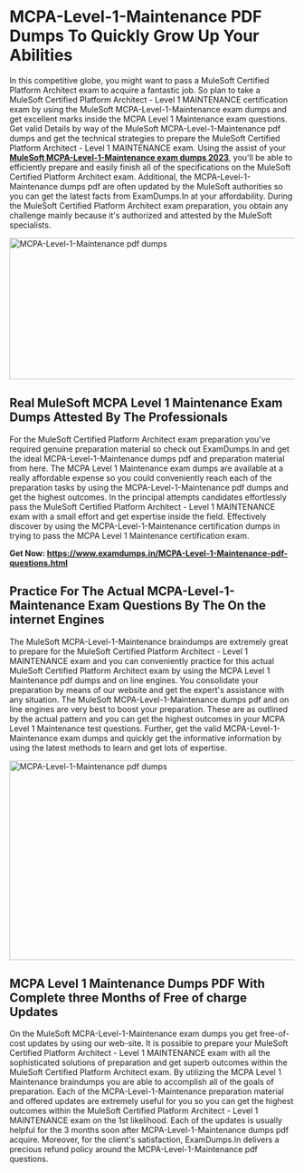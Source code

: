 <h1><strong>MCPA-Level-1-Maintenance PDF Dumps To Quickly Grow Up Your Abilities</strong></h1>
<p>In this competitive globe, you might want to pass a MuleSoft Certified Platform Architect exam to acquire a fantastic job. So plan to take a MuleSoft Certified Platform Architect - Level 1 MAINTENANCE certification exam by using the MuleSoft MCPA-Level-1-Maintenance exam dumps and get excellent marks inside the MCPA Level 1 Maintenance exam questions. Get valid Details by way of the MuleSoft MCPA-Level-1-Maintenance pdf dumps and get the technical strategies to prepare the MuleSoft Certified Platform Architect - Level 1 MAINTENANCE exam. Using the assist of your <strong><a href="https://www.examdumps.in/MCPA-Level-1-Maintenance-pdf-questions.html">MuleSoft MCPA-Level-1-Maintenance exam dumps 2023</a></strong>, you'll be able to efficiently prepare and easily finish all of the specifications on the MuleSoft Certified Platform Architect exam. Additional, the MCPA-Level-1-Maintenance dumps pdf are often updated by the MuleSoft authorities so you can get the latest facts from ExamDumps.In at your affordability. During the MuleSoft Certified Platform Architect exam preparation, you obtain any challenge mainly because it's authorized and attested by the MuleSoft specialists.</p>
<p><img src="https://i.ibb.co/zxJwW90/Copy-of-Online-Classes-Twitter-header-post-Made-with-Poster-My-Wall-1.png" alt="MCPA-Level-1-Maintenance pdf dumps" width="750" height="250" /></p>
<h2><strong>Real MuleSoft MCPA Level 1 Maintenance Exam Dumps Attested By The Professionals</strong></h2>
<p>For the MuleSoft Certified Platform Architect exam preparation you've required genuine preparation material so check out ExamDumps.In and get the ideal MCPA-Level-1-Maintenance dumps pdf and preparation material from here. The MCPA Level 1 Maintenance exam dumps are available at a really affordable expense so you could conveniently reach each of the preparation tasks by using the MCPA-Level-1-Maintenance pdf dumps and get the highest outcomes. In the principal attempts candidates effortlessly pass the MuleSoft Certified Platform Architect - Level 1 MAINTENANCE exam with a small effort and get expertise inside the field. Effectively discover by using the MCPA-Level-1-Maintenance certification dumps in trying to pass the MCPA Level 1 Maintenance certification exam.</p>
<p><strong>Get Now:&nbsp;<a href="https://www.examdumps.in/MCPA-Level-1-Maintenance-pdf-questions.html">https://www.examdumps.in/MCPA-Level-1-Maintenance-pdf-questions.html</a></strong></p>
<h2><strong>Practice For The Actual MCPA-Level-1-Maintenance Exam Questions By The On the internet Engines</strong></h2>
<p>The MuleSoft MCPA-Level-1-Maintenance braindumps are extremely great to prepare for the MuleSoft Certified Platform Architect - Level 1 MAINTENANCE exam and you can conveniently practice for this actual MuleSoft Certified Platform Architect exam by using the MCPA Level 1 Maintenance pdf dumps and on line engines. You consolidate your preparation by means of our website and get the expert's assistance with any situation. The MuleSoft MCPA-Level-1-Maintenance dumps pdf and on line engines are very best to boost your preparation. These are as outlined by the actual pattern and you can get the highest outcomes in your MCPA Level 1 Maintenance test questions. Further, get the valid MCPA-Level-1-Maintenance exam dumps and quickly get the informative information by using the latest methods to learn and get lots of expertise.</p>
<p><a href="https://www.examdumps.in/MCPA-Level-1-Maintenance-pdf-questions.html"><img src="https://i.ibb.co/QkNtdwY/Copy-of-Zoom-Online-Classes-Facebook-Share-Po-Made-with-Poster-My-Wall-1.jpg" alt="MCPA-Level-1-Maintenance pdf dumps" width="670" height="352" /></a></p>
<h2><strong>MCPA Level 1 Maintenance Dumps PDF With Complete three Months of Free of charge Updates</strong></h2>
<p>On the MuleSoft MCPA-Level-1-Maintenance exam dumps you get free-of-cost updates by using our web-site. It is possible to prepare your MuleSoft Certified Platform Architect - Level 1 MAINTENANCE exam with all the sophisticated solutions of preparation and get superb outcomes within the MuleSoft Certified Platform Architect exam. By utilizing the MCPA Level 1 Maintenance braindumps you are able to accomplish all of the goals of preparation. Each of the MCPA-Level-1-Maintenance preparation material and offered updates are extremely useful for you so you can get the highest outcomes within the MuleSoft Certified Platform Architect - Level 1 MAINTENANCE exam on the 1st likelihood. Each of the updates is usually helpful for the 3 months soon after MCPA-Level-1-Maintenance dumps pdf acquire. Moreover, for the client's satisfaction, ExamDumps.In delivers a precious refund policy around the MCPA-Level-1-Maintenance pdf questions.</p>
